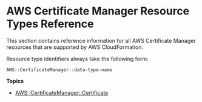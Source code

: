 # AWS Certificate Manager Resource Types Reference<a name="cfn-reference-certificatemanager"></a>

This section contains reference information for all AWS Certificate Manager resources that are supported by AWS CloudFormation\.

Resource type identifiers always take the following form:

```
AWS::CertificateManager::data-type-name
```

**Topics**
+ [AWS::CertificateManager::Certificate](aws-resource-certificatemanager-certificate.md)
